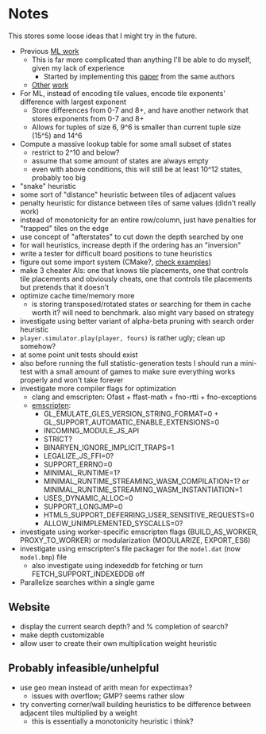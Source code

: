 # Notes

This stores some loose ideas that I might try in the future.

* Previous [ML work](https://arxiv.org/pdf/1604.05085.pdf)
  * This is far more complicated than anything I'll be able to do myself, given my lack of experience
    * Started by implementing this [paper](https://www.cs.put.poznan.pl/wjaskowski/pub/papers/Szubert2014_2048.pdf) from the same authors
  * [Other](https://arxiv.org/pdf/2111.11090.pdf) [work](https://arxiv.org/pdf/1606.07374.pdf)
* For ML, instead of encoding tile values, encode tile exponents' difference with largest exponent
  * Store differences from 0-7 and 8+, and have another network that stores exponents from 0-7 and 8+
  * Allows for tuples of size 6, 9^6 is smaller than current tuple size (15^5) and 14^6
* Compute a massive lookup table for some small subset of states
  * restrict to 2^10 and below?
  * assume that some amount of states are always empty
  * even with above conditions, this will still be at least 10^12 states, probably too big
* "snake" heuristic
* some sort of "distance" heuristic between tiles of adjacent values
* penalty heuristic for distance between tiles of same values (didn't really work)
* instead of monotonicity for an entire row/column, just have penalties for "trapped" tiles on the edge
* use concept of "afterstates" to cut down the depth searched by one
* for wall heuristics, increase depth if the ordering has an "inversion"
* write a tester for difficult board positions to tune heuristics
* figure out some import system (CMake?, [check examples](https://github.com/ttroy50/cmake-examples/blob/master/01-basic/H-third-party-library/CMakeLists.txt))
* make 3 cheater AIs: one that knows tile placements, one that controls tile placements and obviously cheats, one that controls tile placements but pretends that it doesn't
* optimize cache time/memory more
  * is storing transposed/rotated states or searching for them in cache worth it? will need to benchmark. also might vary based on strategy
* investigate using better variant of alpha-beta pruning with search order heuristic
* `player.simulator.play(player, fours)` is rather ugly; clean up somehow?
* at some point unit tests should exist
* also before running the full statistic-generation tests I should run a mini-test with a small amount of games to make sure everything works properly and won't take forever
* investigate more compiler flags for optimization
  * clang and emscripten: Ofast + ffast-math + fno-rtti + fno-exceptions
  * [emscripten](https://github.com/emscripten-core/emscripten/blob/main/src/settings.js):
    * GL_EMULATE_GLES_VERSION_STRING_FORMAT=0 + GL_SUPPORT_AUTOMATIC_ENABLE_EXTENSIONS=0
    * INCOMING_MODULE_JS_API
    * STRICT?
    * BINARYEN_IGNORE_IMPLICIT_TRAPS=1
    * LEGALIZE_JS_FFI=0?
    * SUPPORT_ERRNO=0
    * MINIMAL_RUNTIME=1?
    * MINIMAL_RUNTIME_STREAMING_WASM_COMPILATION=1? or MINIMAL_RUNTIME_STREAMING_WASM_INSTANTIATION=1
    * USES_DYNAMIC_ALLOC=0
    * SUPPORT_LONGJMP=0
    * HTML5_SUPPORT_DEFERRING_USER_SENSITIVE_REQUESTS=0
    * ALLOW_UNIMPLEMENTED_SYSCALLS=0?
* investigate using worker-specific emscripten flags (BUILD_AS_WORKER, PROXY_TO_WORKER) or modularization (MODULARIZE, EXPORT_ES6)
* investigate using emscripten's file packager for the `model.dat` (now `model.bmp`) file
  * also investigate using indexeddb for fetching or turn FETCH_SUPPORT_INDEXEDDB off 
* Parallelize searches within a single game

## Website
* display the current search depth? and % completion of search?
* make depth customizable
* allow user to create their own multiplication weight heuristic

## Probably infeasible/unhelpful
* use geo mean instead of arith mean for expectimax?
  * issues with overflow; GMP? seems rather slow
* try converting corner/wall building heuristics to be difference between adjacent tiles multiplied by a weight
  * this is essentially a monotonicity heuristic i think?